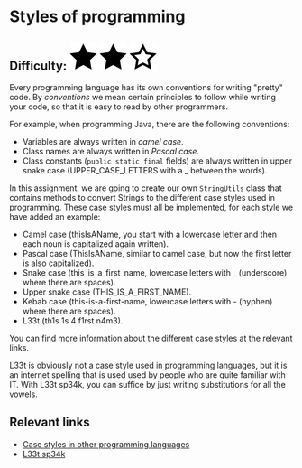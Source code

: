 # Styles of programming
## Difficulty: ![Filled](../resources/star-filled.svg) ![Filled](../resources/star-filled.svg) ![Outlined](../resources/star-outlined.svg) 
Every programming language has its own conventions for writing "pretty" code. By _conventions_ we mean certain
principles to follow while writing your code, so that it is easy to read by other programmers.

For example, when programming Java, there are the following conventions:
- Variables are always written in _camel case_.
- Class names are always written in _Pascal case_.
- Class constants (`public static final` fields) are always written in upper snake case (UPPER_CASE_LETTERS with a _ 
  between the words).

In this assignment, we are going to create our own `StringUtils` class that contains methods to convert Strings to the
different case styles used in programming. These case styles must all be implemented, for each style we have added an 
example:
- Camel case (thisIsAName, you start with a lowercase letter and then each noun is capitalized again
  written).
- Pascal case (ThisIsAName, similar to camel case, but now the first letter is also capitalized).
- Snake case (this_is_a_first_name, lowercase letters with _ (underscore) where there are spaces).
- Upper snake case (THIS_IS_A_FIRST_NAME).
- Kebab case (this-is-a-first-name, lowercase letters with - (hyphen) where there are spaces).
- L33t (th1s 1s 4 f1rst n4m3).

You can find more information about the different case styles at the relevant links.

L33t is obviously not a case style used in programming languages, but it is an internet spelling that is used
used by people who are quite familiar with IT. With L33t sp34k, you can suffice by just writing substitutions
for all the vowels.

## Relevant links
* [Case styles in other programming languages](https://betterprogramming.pub/string-case-styles-camel-pascal-snake-and-kebab-case-981407998841)
* [L33t sp34k](https://nl.wikipedia.org/wiki/Leet)